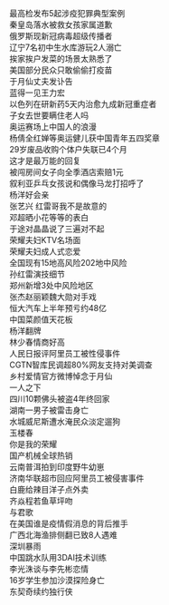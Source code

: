 最高检发布5起涉疫犯罪典型案例  
秦皇岛落水被救女孩家属道歉  
俄罗斯现新冠病毒超级传播者  
辽宁7名初中生水库游玩2人溺亡  
挨家挨户发菜的场景太熟悉了  
美国部分民众只敢偷偷打疫苗  
于月仙丈夫发讣告  
蓝得一见王力宏  
以色列在研新药5天内治愈九成新冠重症者  
子女去世要瞒住老人吗  
奥运赛场上中国人的浪漫  
杨倩全红婵等奥运健儿获中国青年五四奖章  
29岁废品收购个体户失联已4个月  
这才是最万能的回复  
被闯房间女子向全季酒店索赔1元  
叙利亚乒乓女孩说和偶像马龙打招呼了  
杨洋好会亲  
张艺兴 红雷哥我不是故意的  
邓超晒小花等等的表白  
于途对晶晶说了三遍对不起  
荣耀夫妇KTV名场面  
荣耀夫妇成人式恋爱  
全国现有15地高风险202地中风险  
孙红雷演技细节  
郑州新增3处中风险地区  
张杰赵丽颖魏大勋对手戏  
恒大汽车上半年预亏约48亿  
中国菜颜值天花板  
杨洋翻牌  
林少春情商好高  
人民日报评阿里员工被性侵事件  
CGTN智库民调超80%网友支持对美调查  
乡村爱情官方微博悼念于月仙  
一人之下  
四川10颗佛头被盗4年终回家  
湖南一男子被雷击身亡  
水城威尼斯遭水淹民众淡定遛狗  
玉楼春  
你是我的荣耀  
国产机械全球热销  
云南普洱拍到印度野牛幼崽  
济南华联超市回应阿里员工被侵害事件  
白鹿给辣目洋子点外卖  
齐焱程若鱼草坪吻  
与君歌  
在美国谁是疫情假消息的背后推手  
广西北海渔排侧翻已致8人遇难  
深圳暴雨  
中国跳水队用3DAI技术训练  
李光洙谈与李先彬恋情  
16岁学生参加沙漠探险身亡  
东契奇续约独行侠  
